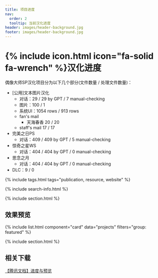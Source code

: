 ```yaml
---
title: 项目进度
nav:
  order: 2
  tooltip: 当前汉化进度
header: images/header-background.jpg
footer: images/header-background.jpg
---
```


# {% include icon.html icon="fa-solid fa-wrench" %}汉化进度

偶像大师SP汉化项目分为以下几个部分(文件数量 / 处理文件数量)：

- [公用]文本图片汉化
  - 对话：29 / 29 by GPT / 7 manual-checking
  - 图片：100 / 1
  - 系统UI：1054 rows / 913 rows
  - fan's mail
    - 天海春香 20 / 20
  - staff's mail 17 / 17
- 完美之日PS
  - 对话：409 / 409 by GPT / 5  manual-checking 
- 惊奇之星WS
  - 对话：404 / 404 by GPT / 0  manual-checking 
- 思念之月
  - 对话：404 / 404 by GPT / 0  manual-checking 
- DLC：9 / 0

{% include tags.html tags="publication, resource, website" %}

{% include search-info.html %}

{% include section.html %}

## 效果预览

{% include list.html component="card" data="projects" filters="group: featured" %}

{% include section.html %}

## 相关下载

[【腾讯文档】进度与预览](https://docs.qq.com/doc/DTXZDbktLY0t0YnNZ)